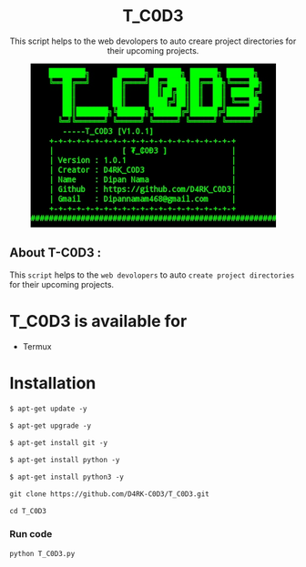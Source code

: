 <h1 align="center">T_C0D3</h1>

<p align="center"> This script helps to the web devolopers to auto creare project directories for their upcoming projects.</p>

<p align="center">
   <img src="images/T_C0D3.jpg">
</p>

## About T-C0D3 :

  This `script` helps to the `web devolopers` to auto `create project directories` for their upcoming projects.


# T_C0D3 is available for
  * Termux

# Installation

```
$ apt-get update -y
```

```
$ apt-get upgrade -y
```

```
$ apt-get install git -y
```

```
$ apt-get install python -y
```

```
$ apt-get install python3 -y
```

```
git clone https://github.com/D4RK-C0D3/T_C0D3.git
```

```
cd T_C0D3
```

### Run code

```
python T_C0D3.py
```
